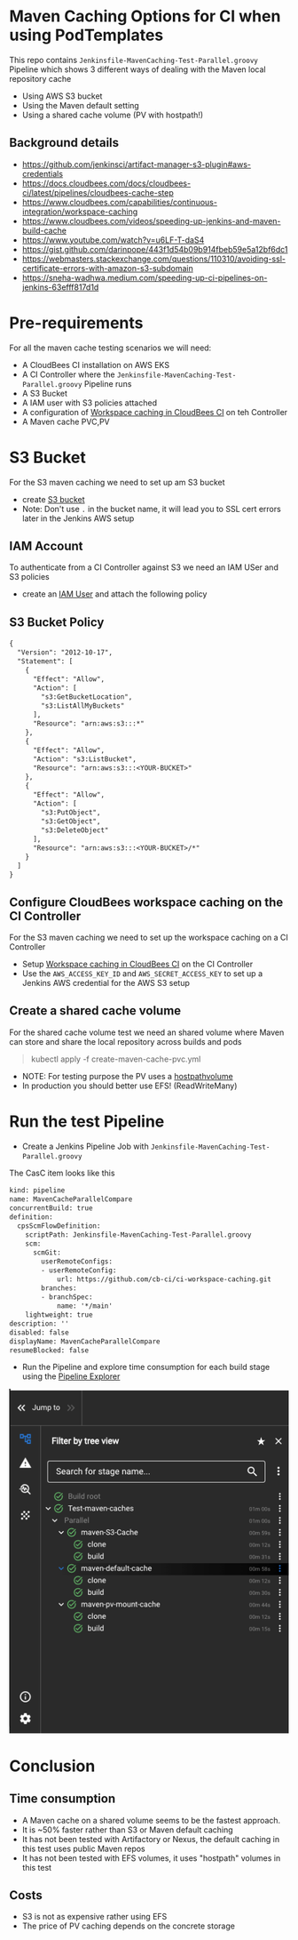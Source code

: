 # Maven Caching Options for CI when using PodTemplates

This repo contains `Jenkinsfile-MavenCaching-Test-Parallel.groovy` Pipeline  which shows 3 different ways of dealing with the Maven local repository cache

* Using AWS S3 bucket
* Using the Maven default setting
* Using a shared cache volume (PV with hostpath!)


## Background details

* https://github.com/jenkinsci/artifact-manager-s3-plugin#aws-credentials
* https://docs.cloudbees.com/docs/cloudbees-ci/latest/pipelines/cloudbees-cache-step
* https://www.cloudbees.com/capabilities/continuous-integration/workspace-caching
* https://www.cloudbees.com/videos/speeding-up-jenkins-and-maven-build-cache
* https://www.youtube.com/watch?v=u6LF-T-daS4
* https://gist.github.com/darinpope/443f1d54b09b914fbeb59e5a12bf6dc1 
* https://webmasters.stackexchange.com/questions/110310/avoiding-ssl-certificate-errors-with-amazon-s3-subdomain
* https://sneha-wadhwa.medium.com/speeding-up-ci-pipelines-on-jenkins-63efff817d1d

# Pre-requirements

For all the maven cache testing scenarios we will need: 

* A CloudBees CI installation on AWS EKS
* A CI Controller where the `Jenkinsfile-MavenCaching-Test-Parallel.groovy` Pipeline runs
* A S3 Bucket 
* A IAM user with S3 policies attached 
* A configuration of [Workspace caching in CloudBees CI](https://www.cloudbees.com/capabilities/continuous-integration/workspace-caching) on teh Controller
* A Maven cache PVC,PV 

# S3 Bucket

For the S3 maven caching we need to set up am S3 bucket 

* create [S3 bucket](https://docs.aws.amazon.com/AmazonS3/latest/userguide/create-bucket-overview.html)
* Note: Don't use `.` in the bucket name, it will lead you to SSL cert errors later in the Jenkins AWS setup

## IAM Account

To authenticate from a CI Controller against S3 we need an IAM USer and S3 policies

* create an [IAM User](https://docs.aws.amazon.com/IAM/latest/UserGuide/id_users_create.html) and attach the following policy 

## S3 Bucket Policy

```
{
  "Version": "2012-10-17",
  "Statement": [
    {
      "Effect": "Allow",
      "Action": [
        "s3:GetBucketLocation",
        "s3:ListAllMyBuckets"
      ],
      "Resource": "arn:aws:s3:::*"
    },
    {
      "Effect": "Allow",
      "Action": "s3:ListBucket",
      "Resource": "arn:aws:s3:::<YOUR-BUCKET>"
    },
    {
      "Effect": "Allow",
      "Action": [
        "s3:PutObject",
        "s3:GetObject",
        "s3:DeleteObject"
      ],
      "Resource": "arn:aws:s3:::<YOUR-BUCKET>/*"
    }
  ]
}
```

## Configure CloudBees workspace caching on the CI Controller

For the S3 maven caching we need to set up the workspace caching on a CI Controller

* Setup [Workspace caching in CloudBees CI](https://www.cloudbees.com/capabilities/continuous-integration/workspace-caching) on the CI Controller
* Use the `AWS_ACCESS_KEY_ID` and `AWS_SECRET_ACCESS_KEY` to set up a Jenkins AWS credential for the AWS S3 setup

## Create a shared cache volume

For the shared cache volume test we need an shared volume where Maven can store and share the local repository across builds and pods

> kubectl apply -f create-maven-cache-pvc.yml 

* NOTE: For testing purpose the PV uses a [hostpathvolume](https://kubernetes.io/docs/concepts/storage/volumes/#hostpath)
* In production you should better use EFS! (ReadWriteMany) 

# Run the test Pipeline

* Create a Jenkins Pipeline Job with `Jenkinsfile-MavenCaching-Test-Parallel.groovy`

The CasC item looks like this
```
kind: pipeline
name: MavenCacheParallelCompare
concurrentBuild: true
definition:
  cpsScmFlowDefinition:
    scriptPath: Jenkinsfile-MavenCaching-Test-Parallel.groovy
    scm:
      scmGit:
        userRemoteConfigs:
        - userRemoteConfig:
            url: https://github.com/cb-ci/ci-workspace-caching.git
        branches:
        - branchSpec:
            name: '*/main'
    lightweight: true
description: ''
disabled: false
displayName: MavenCacheParallelCompare
resumeBlocked: false
```

* Run the Pipeline and explore time consumption for each build stage using the [Pipeline Explorer](https://docs.cloudbees.com/docs/cloudbees-ci/latest/pipelines/cloudbees-pipeline-explorer-plugin)

![Pipeine explorer](images/pipeline-explorer.png?raw=true "PipelineExplorer")


# Conclusion

## Time consumption

* A Maven cache on a shared volume seems to be the fastest approach.
* It is ~50% faster rather than S3 or Maven default caching
* It has not been tested with Artifactory or Nexus, the default caching in this test uses public Maven repos
* It has not been tested with EFS volumes, it uses "hostpath" volumes in this test

## Costs 

* S3 is not as expensive rather using EFS
* The price of PV caching depends on the concrete storage





